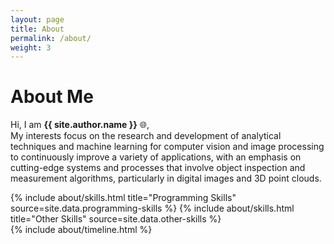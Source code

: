 ```yaml
---
layout: page
title: About
permalink: /about/
weight: 3
---
```


# **About Me**

Hi, I am **{{ site.author.name }}** :globe_with_meridians:,<br>
My interests focus on the research and development of analytical techniques and machine learning for computer vision and image processing to continuously improve a variety of applications, with an emphasis on cutting-edge systems and processes that involve object inspection and measurement algorithms, particularly in digital images and 3D point clouds.

<div class="row">
{% include about/skills.html title="Programming Skills" source=site.data.programming-skills %}
{% include about/skills.html title="Other Skills" source=site.data.other-skills %}
</div>

<div class="row">
{% include about/timeline.html %}
</div>
